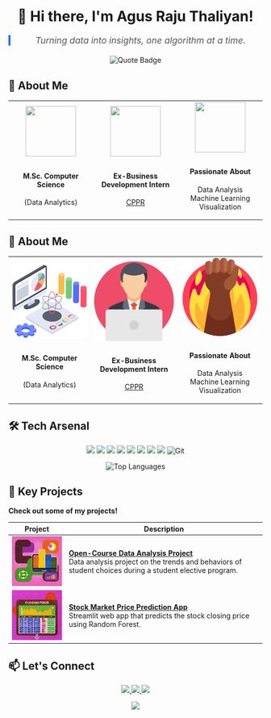<h1 align="center">👋 Hi there, I'm Agus Raju Thaliyan!</h1>

<div align="center">
  <blockquote style="font-size: 1.25em; font-style: italic; color: #555; max-width: 600px; border-left: 4px solid #007bff; padding-left: 16px; margin: 20px auto;">
    Turning data into insights, one algorithm at a time.
  </blockquote>
  
  <img src="https://img.shields.io/badge/-Turning%20data%20into%20insights%2C%20one%20algorithm%20at%20a%20time.-blue?style=for-the-badge&labelColor=black" alt="Quote Badge">
</div>


## 🚀 About Me

<div align="center">
  <table>
    <tr>
      <td align="center" width="200">
        <div style="font-size: 40px;"><img src="https://pub-821312cfd07a4061bf7b99c1f23ed29b.r2.dev/v1/dynamic/color/computer-dynamic-color.png" class="color" width="100" height="100"></div>
        <h4>M.Sc. Computer Science</h4>
        <p>(Data Analytics)</p>
      </td>
      <td align="center" width="200">
        <div style="font-size: 40px;">  <img src="https://pub-821312cfd07a4061bf7b99c1f23ed29b.r2.dev/v1/dynamic/color/travel-dynamic-color.png" class="color"  width="100" height="100">
</div>
        <h4>Ex-Business Development Intern</h4>
        <p><a href="https://www.cppr.in/" target="_blank">CPPR</a></p>
      </td>
      <td align="center" width="200">
        <div style="font-size: 40px;"><img src="https://pub-821312cfd07a4061bf7b99c1f23ed29b.r2.dev/v1/dynamic/color/heart-dynamic-color.png" class="color" width="100" height="100"></div>
        <h4>Passionate About</h4>
        <p>Data Analysis<br>Machine Learning<br>Visualization</p>
      </td>
    </tr>
  </table>
</div>


## 🚀 About Me

<div align="center">
  <table>
    <tr>
      <td align="center" width="200">
        <div style="font-size: 40px;"><img src="Resources\computer-science.png" alt="Computer Science" /></div>
        <h4>M.Sc. Computer Science</h4>
        <p>(Data Analytics)</p>
      </td>
      <td align="center" width="200">
        <div style="font-size: 40px;"><img src="Resources\computer-worker.png" alt="Data Science Resources" /></div>
        <h4>Ex-Business Development Intern</h4>
        <p><a href="https://www.cppr.in/" target="_blank">CPPR</a></p>
      </td>
      <td align="center" width="200">
        <div style="font-size: 40px;"><img src="Resources\passionate3.png" alt="Data Science Resources" /></div>
        <h4>Passionate About</h4>
        <p>Data Analysis<br>Machine Learning<br>Visualization</p>
      </td>
    </tr>
  </table>
</div>



## 🛠️ Tech Arsenal

<p align="center">
  <img src="https://img.shields.io/badge/Python-3670A0?style=for-the-badge&logo=python&logoColor=white" />
  <img src="https://img.shields.io/badge/SQL-F80000?style=for-the-badge&logo=oracle&logoColor=white" /> 
  <img src="https://img.shields.io/badge/Data%20Analysis-009688?style=for-the-badge&logo=tableau&logoColor=white" />
  <img src="https://img.shields.io/badge/C%20Programming-191970?style=for-the-badge&logo=c&logoColor=white" />
  <img src="https://img.shields.io/badge/Figma-6264A7?style=for-the-badge&logo=figma&logoColor=white" />
  <img src="https://img.shields.io/badge/Power%20BI-F2C811?style=for-the-badge&logo=power-bi&logoColor=white" />
  <img src="https://img.shields.io/badge/Excel-217346?style=for-the-badge&logo=microsoft-excel&logoColor=white" />
  <img src="https://img.shields.io/badge/Canva-FF69B4?style=for-the-badge&logo=canva&logoColor=white" />
  <img src="https://img.shields.io/badge/Git-9C27B0?style=for-the-badge&logo=git&logoColor=white" alt="Git" />
   </p>


<div align="center">

  ![Top Languages](https://github-readme-stats.vercel.app/api/top-langs/?username=agusrajuthaliyan&layout=compact&theme=radical)

</div>

## 📂 Key Projects
**Check out some of my projects!** 

| Project | Description |
|---------|-------------|
| ![Project 1](Resources/proj1.png) | **[Open-Course Data Analysis Project](https://github.com/agusrajuthaliyan/Open-Course-Data-Analysis-Project)**<br>Data analysis project on the trends and behaviors of student choices during a student elective program. |
| ![Project 2](Resources/proj2.png) | **[Stock Market Price Prediction App](https://github.com/agusrajuthaliyan/Stock-Price-Prediction-App)**<br>Streamlit web app that predicts the stock closing price using Random Forest. |



## 📫 **Let's Connect**
<p align="center">
  <a href="https://www.linkedin.com/in/agusrajuthaliyan/">
    <img src="https://img.shields.io/badge/-LinkedIn-blue?style=for-the-badge&logo=Linkedin&logoColor=white" />
  </a>
  <a href="https://github.com/agusrajuthaliyan">
    <img src="https://img.shields.io/badge/-GitHub-181717?style=for-the-badge&logo=github" />
  </a>
  <a href="mailto:agusraju43@gmail.com">
    <img src="https://img.shields.io/badge/-Email-D14836?style=for-the-badge&logo=gmail&logoColor=white" />
  </a>
</p>
<p align="center">
  <img src="https://komarev.com/ghpvc/?username=agusrajuthaliyan&color=blue&style=flat-square&label=Profile+Views" />
</p>
